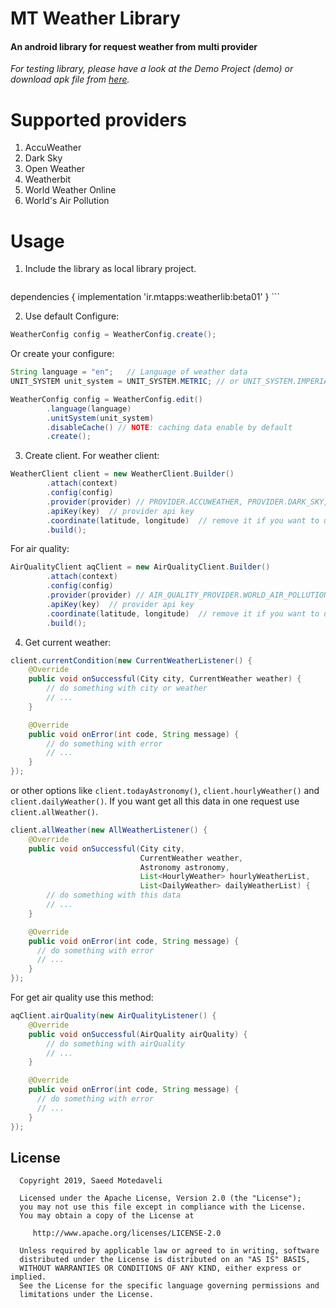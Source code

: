 # MT Weather Library
#### An android library for request weather from multi provider
*For testing library, please have a look at the Demo Project (demo) or download apk file from [here](https://github.com/SaeedMotedaveli/android-weather-library/releases/download/beta-01/android-weather-library-demo.apk).*

# Supported providers

1. AccuWeather
2. Dark Sky
3. Open Weather
4. Weatherbit
5. World Weather Online
6. World's Air Pollution

# Usage

1. Include the library as local library project.

	```
  dependencies {
    implementation 'ir.mtapps:weatherlib:beta01'
  }
	```

2. Use default Configure:

  ```java
  WeatherConfig config = WeatherConfig.create();
  ```

Or create your configure:

  ```java
  String language = "en";   // Language of weather data
  UNIT_SYSTEM unit_system = UNIT_SYSTEM.METRIC; // or UNIT_SYSTEM.IMPERIAL. You can also change unit for every parameter.

  WeatherConfig config = WeatherConfig.edit()
          .language(language)
          .unitSystem(unit_system)
          .disableCache() // NOTE: caching data enable by default
          .create();
  ```

3. Create client. For weather client:

  ```java
  WeatherClient client = new WeatherClient.Builder()
          .attach(context)
          .config(config)
          .provider(provider) // PROVIDER.ACCUWEATHER, PROVIDER.DARK_SKY, ...
          .apiKey(key)  // provider api key
          .coordinate(latitude, longitude)  // remove it if you want to use GPS
          .build();
  ```

For air quality:

  ```java
  AirQualityClient aqClient = new AirQualityClient.Builder()
          .attach(context)
          .config(config)
          .provider(provider) // AIR_QUALITY_PROVIDER.WORLD_AIR_POLLUTION
          .apiKey(key)  // provider api key
          .coordinate(latitude, longitude)  // remove it if you want to use GPS
          .build();
  ```

4. Get current weather:

  ```java
  client.currentCondition(new CurrentWeatherListener() {
      @Override
      public void onSuccessful(City city, CurrentWeather weather) {
          // do something with city or weather
          // ...
      }

      @Override
      public void onError(int code, String message) {
          // do something with error
          // ...
      }
  });
  ```

or other options like ``` client.todayAstronomy() ```, ``` client.hourlyWeather() ``` and ``` client.dailyWeather() ```.
If you want get all this data in one request use ``` client.allWeather() ```.

  ```java
  client.allWeather(new AllWeatherListener() {
      @Override
      public void onSuccessful(City city,
                               CurrentWeather weather,
                               Astronomy astronomy,
                               List<HourlyWeather> hourlyWeatherList,
                               List<DailyWeather> dailyWeatherList) {
          // do something with this data
          // ...
      }

      @Override
      public void onError(int code, String message) {
        // do something with error
        // ...
      }
  });
  ```

For get air quality use this method:

  ```java
  aqClient.airQuality(new AirQualityListener() {
      @Override
      public void onSuccessful(AirQuality airQuality) {
          // do something with airQuality
          // ...
      }

      @Override
      public void onError(int code, String message) {
        // do something with error
        // ...
      }
  });
  ```

  ## License

      Copyright 2019, Saeed Motedaveli

      Licensed under the Apache License, Version 2.0 (the "License");
      you may not use this file except in compliance with the License.
      You may obtain a copy of the License at

         http://www.apache.org/licenses/LICENSE-2.0

      Unless required by applicable law or agreed to in writing, software
      distributed under the License is distributed on an "AS IS" BASIS,
      WITHOUT WARRANTIES OR CONDITIONS OF ANY KIND, either express or implied.
      See the License for the specific language governing permissions and
      limitations under the License.
